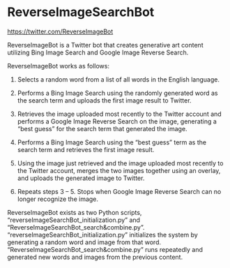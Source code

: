 # ReverseImageSearchBot

https://twitter.com/ReverseImageBot

ReverseImageBot is a Twitter bot that creates generative art content utilizing Bing Image Search and Google Image Reverse Search.

ReverseImageBot works as follows:

1.	Selects a random word from a list of all words in the English language.

2.	Performs a Bing Image Search using the randomly generated word as the search term and uploads the first image result to Twitter.

3.	Retrieves the image uploaded most recently to the Twitter account and performs a Google Image Reverse Search on the image, generating a “best guess” for the search term that generated the image.

4.	Performs a Bing Image Search using the “best guess” term as the search term and retrieves the first image result.

5.	Using the image just retrieved and the image uploaded most recently to the Twitter account, merges the two images together using an overlay, and uploads the generated image to Twitter.

6.	Repeats steps 3 – 5. Stops when Google Image Reverse Search can no longer recognize the image.


ReverseImageBot exists as two Python scripts, “reverseImageSearchBot_initialization.py” and “ReverseImageSearchBot_search&combine.py”. “reverseImageSearchBot_initialization.py” initializes the system by generating a random word and image from that word. “ReverseImageSearchBot_search&combine.py” runs repeatedly and generated new words and images from the previous content. 

